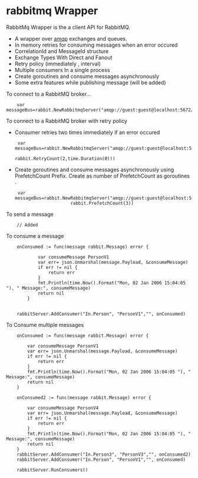 # rabbitmq Wrapper
RabbitMq Wrapper is the a client API for RabbitMQ. 

* A  wrapper over [amqp](https://github.com/streadway/amqp) exchanges and queues.
* In memory retries for consuming messages when an error occured
* CorrelationId and MessageId structure
* Exchange Types With Direct and Fanout
* Retry policy (immediately , interval)
* Multiple consumers In a single process
* Create goroutines and consume messages asynchronously 
* Some extra features while publishing message  (will be added) 

To connect to a RabbitMQ broker...

    	var messageBus=rabbit.NewRabbitmqServer("amqp://guest:guest@localhost:5672/")

To connect to a RabbitMQ broker with retry policy 
 * Consumer retries two times immediately if an error occured

      	var messageBus=rabbit.NewRabbitmqServer("amqp://guest:guest@localhost:5672/",
                                                  rabbit.RetryCount(2,time.Duration(0)))
  
 * Create goroutines and consume messages asynchronously using PrefetchCount Prefix. 
 Create as number of  PrefetchCount as goroutines .
 
       	var messageBus=rabbit.NewRabbitmqServer("amqp://guest:guest@localhost:5672/",
                       		rabbit.PrefetchCount(3))
                                                    
 To send a message 
        
        // Added
        
 To consume a message
 
        onConsumed := func(message rabbit.Message) error {
        
        		var consumeMessage PersonV1
        		var err= json.Unmarshal(message.Payload, &consumeMessage)
        		if err != nil {
        			return err
        		}
        		fmt.Println(time.Now().Format("Mon, 02 Jan 2006 15:04:05 "), " Message:", consumeMessage)
        		return nil
        	}
        
  
        rabbitServer.AddConsumer("In.Person", "PersonV1","", onConsumed)
    
 To Consume multiple messages

    	onConsumed := func(message rabbit.Message) error {
    
    		var consumeMessage PersonV1
    		var err= json.Unmarshal(message.Payload, &consumeMessage)
    		if err != nil {
    			return err
    		}
    		fmt.Println(time.Now().Format("Mon, 02 Jan 2006 15:04:05 "), " Message:", consumeMessage)
    		return nil
    	}
    
    	onConsumed2 := func(message rabbit.Message) error {
    
    		var consumeMessage PersonV4
    		var err= json.Unmarshal(message.Payload, &consumeMessage)
    		if err != nil {
    			return err
    		}
    		fmt.Println(time.Now().Format("Mon, 02 Jan 2006 15:04:05 "), " Message:", consumeMessage)
    		return nil
    	}
    	rabbitServer.AddConsumer("In.Person3", "PersonV3","", onConsumed2)
    	rabbitServer.AddConsumer("In.Person", "PersonV1","", onConsumed)
    
    	rabbitServer.RunConsumers()